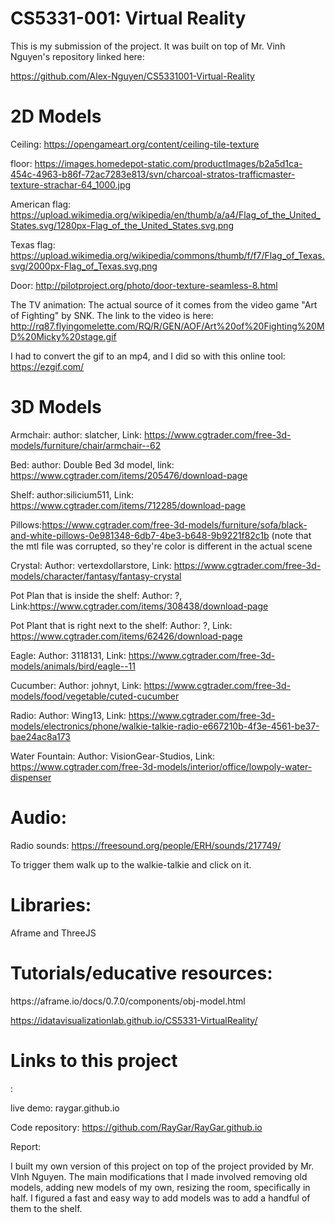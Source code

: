 # CS5331-001: Virtual Reality


This is my submission of the project. It was built on top of Mr. Vinh Nguyen's repository linked here: 

https://github.com/Alex-Nguyen/CS5331001-Virtual-Reality

<h1> 2D Models </h1>

Ceiling: https://opengameart.org/content/ceiling-tile-texture

floor: https://images.homedepot-static.com/productImages/b2a5d1ca-454c-4963-b86f-72ac7283e813/svn/charcoal-stratos-trafficmaster-texture-strachar-64_1000.jpg

American flag: https://upload.wikimedia.org/wikipedia/en/thumb/a/a4/Flag_of_the_United_States.svg/1280px-Flag_of_the_United_States.svg.png

Texas flag: https://upload.wikimedia.org/wikipedia/commons/thumb/f/f7/Flag_of_Texas.svg/2000px-Flag_of_Texas.svg.png

Door: http://pilotproject.org/photo/door-texture-seamless-8.html

The TV animation:
The actual source of it comes from the video game "Art of Fighting" by SNK. The link to the video is here:
http://rq87.flyingomelette.com/RQ/R/GEN/AOF/Art%20of%20Fighting%20MD%20Micky%20stage.gif

I had to convert the gif to an mp4, and I did so with this online tool: https://ezgif.com/

<h1> 3D Models </h1>

Armchair: author: slatcher, Link: https://www.cgtrader.com/free-3d-models/furniture/chair/armchair--62

Bed: author: Double Bed 3d model, link: https://www.cgtrader.com/items/205476/download-page

Shelf: author:silicium511, Link: https://www.cgtrader.com/items/712285/download-page

Pillows:https://www.cgtrader.com/free-3d-models/furniture/sofa/black-and-white-pillows-0e981348-6db7-4be3-b648-9b9221f82c1b
(note that the mtl file was corrupted, so they're color is different in the actual scene

Crystal: Author: vertexdollarstore, Link: https://www.cgtrader.com/free-3d-models/character/fantasy/fantasy-crystal

Pot Plan that is inside the shelf: Author: ?, Link:https://www.cgtrader.com/items/308438/download-page

Pot Plant that is right next to the shelf: Author: ?, Link: https://www.cgtrader.com/items/62426/download-page

Eagle: Author: 3118131, Link: https://www.cgtrader.com/free-3d-models/animals/bird/eagle--11

Cucumber: Author: johnyt, Link: https://www.cgtrader.com/free-3d-models/food/vegetable/cuted-cucumber

Radio: Author: Wing13, Link: https://www.cgtrader.com/free-3d-models/electronics/phone/walkie-talkie-radio-e667210b-4f3e-4561-be37-bae24ac8a173

Water Fountain: Author: VisionGear-Studios, Link: https://www.cgtrader.com/free-3d-models/interior/office/lowpoly-water-dispenser

<h1>Audio:</h1>

Radio sounds: https://freesound.org/people/ERH/sounds/217749/

To trigger them walk up to the walkie-talkie and click on it.

<h1>Libraries:</h1>
Aframe and ThreeJS


<h1>Tutorials/educative resources:</h1>
https://aframe.io/docs/0.7.0/components/obj-model.html

https://idatavisualizationlab.github.io/CS5331-VirtualReality/


<h1>Links to this project</h1>:

live demo: raygar.github.io

Code repository: https://github.com/RayGar/RayGar.github.io


Report:

I built my own version of this project on top of the project provided by Mr. VInh Nguyen. The main modifications that I
made involved removing old models, adding new models of my own, resizing the room, specifically in half. I figured a fast
and easy way to add models was to add a handful of them to the shelf.

